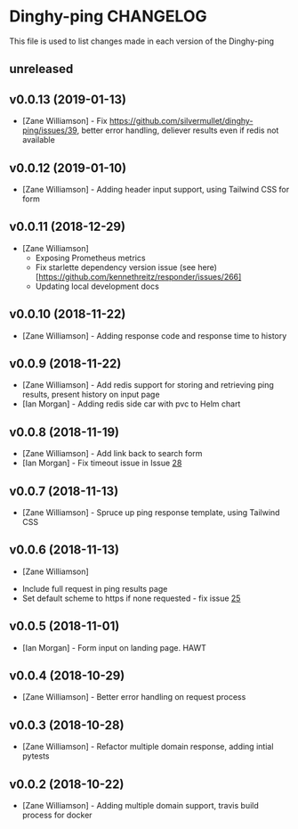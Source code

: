 # Dinghy-ping CHANGELOG

This file is used to list changes made in each version of the Dinghy-ping 

## unreleased

## v0.0.13 (2019-01-13)

- [Zane Williamson] - Fix https://github.com/silvermullet/dinghy-ping/issues/39, better error handling, deliever results even if redis not available 

## v0.0.12 (2019-01-10)

- [Zane Williamson] - Adding header input support, using Tailwind CSS for form

## v0.0.11 (2018-12-29)

- [Zane Williamson]
  * Exposing Prometheus metrics
  * Fix starlette dependency version issue (see here)[https://github.com/kennethreitz/responder/issues/266]
  * Updating local development docs

## v0.0.10 (2018-11-22)

- [Zane Williamson] - Adding response code and response time to history

## v0.0.9 (2018-11-22)

- [Zane Williamson] - Add redis support for storing and retrieving ping results, present history on input page
- [Ian Morgan] - Adding redis side car with pvc to Helm chart 

## v0.0.8 (2018-11-19)

- [Zane Williamson] - Add link back to search form 
- [Ian Morgan] - Fix timeout issue in Issue [28](https://github.com/silvermullet/dinghy-ping/issues/28)

## v0.0.7 (2018-11-13)

- [Zane Williamson] - Spruce up ping response template, using Tailwind CSS

## v0.0.6 (2018-11-13)

- [Zane Williamson]
 * Include full request in ping results page
 * Set default scheme to https if none requested - fix issue [25](https://github.com/silvermullet/dinghy-ping/issues/25)

## v0.0.5 (2018-11-01)

- [Ian Morgan] - Form input on landing page. HAWT 

## v0.0.4 (2018-10-29)

- [Zane Williamson] - Better error handling on request process 

## v0.0.3 (2018-10-28)

- [Zane Williamson] - Refactor multiple domain response, adding intial pytests 

## v0.0.2 (2018-10-22)

- [Zane Williamson] - Adding multiple domain support, travis build process for docker 
